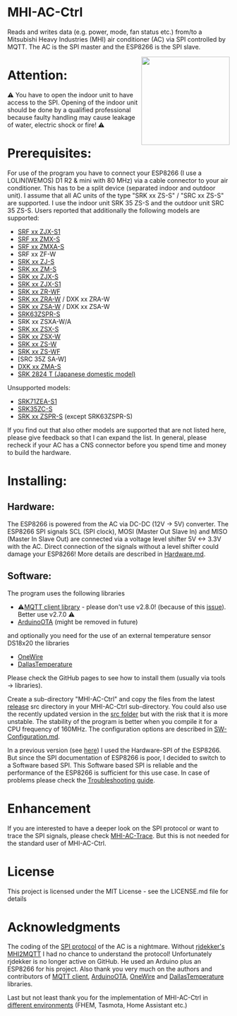 # MHI-AC-Ctrl
Reads and writes data (e.g. power, mode, fan status etc.) from/to a Mitsubishi Heavy Industries (MHI) air conditioner (AC) via SPI controlled by MQTT. The AC is the SPI master and the ESP8266 is the SPI slave.

<img src="/images/IoT-MQTT-Panel.jpg" width=200 align="right" />

# Attention:
:warning: You have to open the indoor unit to have access to the SPI. Opening of the indoor unit should be done by 
a qualified professional because faulty handling may cause leakage of water, electric shock or fire! :warning: 

# Prerequisites:
For use of the program you have to connect your ESP8266 (I use a LOLIN(WEMOS) D1 R2 & mini with 80 MHz) via a
cable connector to your air conditioner. This has to be a split device (separated indoor and outdoor unit).
I assume that all AC units of the type "SRK xx ZS-S" / "SRC xx ZS-S" are supported. I use the indoor unit SRK 35 ZS-S and the outdoor unit SRC 35 ZS-S. Users reported that additionally the following models are supported:

- [SRF xx ZJX-S1](https://github.com/absalom-muc/MHI-AC-Ctrl/issues/17#issue-632187165)
- [SRF xx ZMX-S](https://github.com/absalom-muc/MHI-AC-Ctrl/issues/17#issuecomment-704789297)
- [SRF xx ZMXA-S](https://github.com/absalom-muc/MHI-AC-Ctrl/pull/91)
- SRF xx ZF-W
- [SRK xx ZJ-S](https://github.com/absalom-muc/MHI-AC-Ctrl/issues/10)
- [SRK xx ZM-S](https://github.com/absalom-muc/MHI-AC-Ctrl/issues/9)
- [SRK xx ZJX-S](https://github.com/absalom-muc/MHI-AC-Ctrl/issues/17#issuecomment-646469621)
- [SRK xx ZJX-S1](https://github.com/absalom-muc/MHI-AC-Ctrl/issues/17#issuecomment-646968940)
- [SRK xx ZR-WF](https://github.com/absalom-muc/MHI-AC-Ctrl/issues/214)
- [SRK xx ZRA-W](https://github.com/absalom-muc/MHI-AC-Ctrl/issues/17#issuecomment-730628655) / DXK xx ZRA-W
- [SRK xx ZSA-W](https://github.com/absalom-muc/MHI-AC-Ctrl/issues/17#issuecomment-891649495) / DXK xx ZSA-W
- [SRK63ZSPR-S](https://github.com/absalom-muc/MHI-AC-Ctrl/issues/149)
- SRK xx ZSXA-W/A
- [SRK xx ZSX-S](https://github.com/absalom-muc/MHI-AC-Ctrl/issues/6#issuecomment-582242372)
- [SRK xx ZSX-W](https://github.com/absalom-muc/MHI-AC-Ctrl/issues/17#issuecomment-643748095)
- [SRK xx ZS-W](https://github.com/absalom-muc/MHI-AC-Ctrl/issues/121)
- [SRK xx ZS-WF](https://github.com/absalom-muc/MHI-AC-Ctrl/issues/121#issuecomment-1938350129)
- [SRC 35Z SA-W]
- [DXK xx ZMA-S](https://github.com/absalom-muc/MHI-AC-Ctrl/issues/201)
- [SRK 2824 T (Japanese domestic model)](https://github.com/absalom-muc/MHI-AC-Ctrl/issues/211)

Unsupported models:
- [SRK71ZEA-S1](https://github.com/absalom-muc/MHI-AC-Ctrl/issues/143)
- [SRK35ZC-S](https://github.com/absalom-muc/MHI-AC-Ctrl/issues/154)
- [SRK xx ZSPR-S](https://github.com/absalom-muc/MHI-AC-Ctrl/issues/200) (except SRK63ZSPR-S)

 
If you find out that also other models are supported that are not listed here, please give feedback so that I can expand the list. In general, please recheck if your AC has a CNS connector before you spend time and money to build the hardware.

# Installing:

## Hardware:
The ESP8266 is powered from the AC via DC-DC (12V -> 5V) converter. 
The ESP8266 SPI signals SCL (SPI clock), MOSI (Master Out Slave In) and MISO (Master In Slave Out) are connected via a voltage level shifter 5V <-> 3.3V with the AC. Direct connection of the signals without a level shifter could damage your ESP8266!
More details are described in [Hardware.md](Hardware.md).

## Software:
The program uses the following libraries
 - :warning:[MQTT client library](https://github.com/knolleary/pubsubclient) - please don't use v2.8.0! (because of this [issue](https://github.com/knolleary/pubsubclient/issues/747)). Better use v2.7.0 :warning:
 - [ArduinoOTA](https://github.com/esp8266/Arduino/tree/master/libraries/ArduinoOTA) (might be removed in future)
 
and optionally you need for the use of an external temperature sensor DS18x20 the libraries
 - [OneWire](https://www.pjrc.com/teensy/td_libs_OneWire.html)
 - [DallasTemperature](https://github.com/milesburton/Arduino-Temperature-Control-Library)

Please check the GitHub pages to see how to install them (usually via tools -> libraries).

Create a sub-directory "MHI-AC-Ctrl" and copy the files from the latest [release](https://github.com/absalom-muc/MHI-AC-Ctrl/releases) src directory in your MHI-AC-Ctrl sub-directory. You could also use the recently updated version in the [src folder](src) but with the risk that it is more unstable. The stability of the program is better when you compile it for a CPU frequency of 160MHz.
The configuration options are described in [SW-Configuration.md](SW-Configuration.md).

In a previous version (see [here](https://github.com/absalom-muc/MHI-AC-SPY)) I used the Hardware-SPI of the ESP8266. But since the SPI documentation of ESP8266 is poor, I decided to switch to a Software based SPI.
This Software based SPI is reliable and the performance of the ESP8266 is sufficient for this use case.
In case of problems please check the [Troubleshooting guide](Troubleshooting.md).

# Enhancement
If you are interested to have a deeper look on the SPI protocol or want to trace the SPI signals, please check [MHI-AC-Trace](https://github.com/absalom-muc/MHI-AC-Trace). But this is not needed for the standard user of MHI-AC-Ctrl.

# License
This project is licensed under the MIT License - see the LICENSE.md file for details

# Acknowledgments
The coding of the [SPI protocol](https://github.com/absalom-muc/MHI-AC-Trace/blob/main/SPI.md) of the AC is a nightmare. Without [rjdekker's MHI2MQTT](https://github.com/rjdekker/MHI2MQTT) I had no chance to understand the protocol! Unfortunately rjdekker is no longer active on GitHub. He used an Arduino plus an ESP8266 for his project.
Also thank you very much on the authors and contributors of [MQTT client](https://github.com/knolleary/pubsubclient), [ArduinoOTA](https://github.com/esp8266/Arduino/tree/master/libraries/ArduinoOTA), [OneWire](https://www.pjrc.com/teensy/td_libs_OneWire.html) and [DallasTemperature](https://github.com/milesburton/Arduino-Temperature-Control-Library) libraries.

Last but not least thank you for the implementation of MHI-AC-Ctrl in [different environments](https://github.com/absalom-muc/MHI-AC-Ctrl/blob/master/SW-Configuration.md#integration-examples) (FHEM, Tasmota, Home Assistant etc.)
